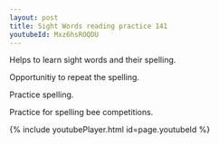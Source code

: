 ```yaml
---
layout: post
title: Sight Words reading practice 141
youtubeId: Mxz6hsROQDU
---
```

 
 
Helps to learn sight words and their spelling.

Opportunitiy to repeat the spelling. 

Practice spelling. 
 
Practice for spelling bee competitions. 
 
{% include youtubePlayer.html id=page.youtubeId %}
 
 
